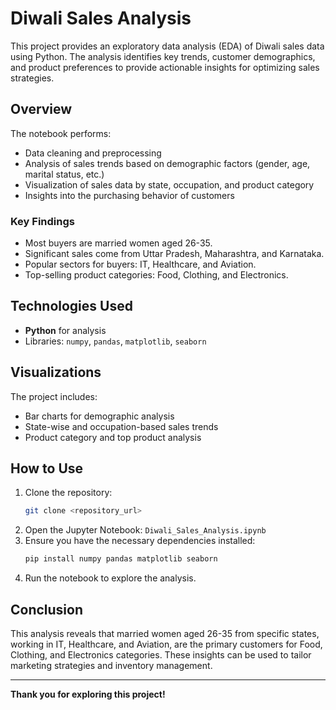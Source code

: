 # Diwali Sales Analysis

This project provides an exploratory data analysis (EDA) of Diwali sales data using Python. The analysis identifies key trends, customer demographics, and product preferences to provide actionable insights for optimizing sales strategies.

## Overview

The notebook performs:
- Data cleaning and preprocessing
- Analysis of sales trends based on demographic factors (gender, age, marital status, etc.)
- Visualization of sales data by state, occupation, and product category
- Insights into the purchasing behavior of customers

### Key Findings
- Most buyers are married women aged 26-35.
- Significant sales come from Uttar Pradesh, Maharashtra, and Karnataka.
- Popular sectors for buyers: IT, Healthcare, and Aviation.
- Top-selling product categories: Food, Clothing, and Electronics.

## Technologies Used
- **Python** for analysis
- Libraries: `numpy`, `pandas`, `matplotlib`, `seaborn`

## Visualizations
The project includes:
- Bar charts for demographic analysis
- State-wise and occupation-based sales trends
- Product category and top product analysis

## How to Use
1. Clone the repository:
    ```bash
    git clone <repository_url>
    ```
2. Open the Jupyter Notebook: `Diwali_Sales_Analysis.ipynb`
3. Ensure you have the necessary dependencies installed:
    ```bash
    pip install numpy pandas matplotlib seaborn
    ```
4. Run the notebook to explore the analysis.

## Conclusion
This analysis reveals that married women aged 26-35 from specific states, working in IT, Healthcare, and Aviation, are the primary customers for Food, Clothing, and Electronics categories. These insights can be used to tailor marketing strategies and inventory management.

---

**Thank you for exploring this project!**
